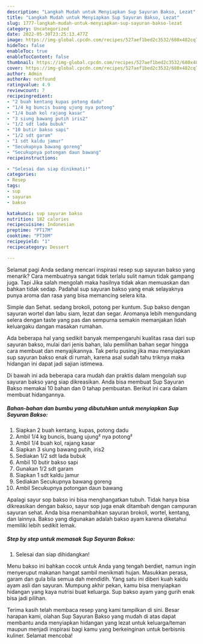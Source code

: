 ```yaml
---
description: "Langkah Mudah untuk Menyiapkan Sup Sayuran Bakso, Lezat"
title: "Langkah Mudah untuk Menyiapkan Sup Sayuran Bakso, Lezat"
slug: 1777-langkah-mudah-untuk-menyiapkan-sup-sayuran-bakso-lezat
category: Uncategorized
date: 2022-05-30T23:25:13.477Z
image: https://img-global.cpcdn.com/recipes/527aef1bed2c3532/680x482cq70/sup-sayuran-bakso-foto-resep-utama.jpg
hideToc: false
enableToc: true
enableTocContent: false
thumbnail: https://img-global.cpcdn.com/recipes/527aef1bed2c3532/680x482cq70/sup-sayuran-bakso-foto-resep-utama.jpg
cover: https://img-global.cpcdn.com/recipes/527aef1bed2c3532/680x482cq70/sup-sayuran-bakso-foto-resep-utama.jpg
author: Admin
authorAv: notfound
ratingvalue: 4.9
reviewcount: 7
recipeingredient:
- "2 buah kentang kupas potong dadu"
- "1/4 kg buncis buang ujung nya potong"
- "1/4 buah kol rajang kasar"
- "3 siung bawang putih iris2"
- "1/2 sdt lada bubuk"
- "10 butir bakso sapi"
- "1/2 sdt garam"
- "1 sdt kaldu jamur"
- "Secukupnya bawang goreng"
- "Secukupnya potongan daun bawang"
recipeinstructions:

- "Selesai dan siap dinikmati!"
categories:
- Resep
tags:
- sup
- sayuran
- bakso

katakunci: sup sayuran bakso 
nutrition: 182 calories
recipecuisine: Indonesian
preptime: "PT17M"
cooktime: "PT30M"
recipeyield: "1"
recipecategory: Dessert

---
```



Selamat pagi Anda sedang mencari inspirasi resep sup sayuran bakso yang menarik? Cara membuatnya sangat tidak terlalu sulit namun tidak gampang juga. Tapi Jika salah mengolah maka hasilnya tidak akan memuaskan dan bahkan tidak sedap. Padahal sup sayuran bakso yang enak selayaknya punya aroma dan rasa yang bisa memancing selera kita.


Simple dan Sehat. sedang brokoli, potong per kuntum. Sup bakso dengan sayuran wortel dan labu siam, lezat dan segar. Aromanya lebih mengundang selera dengan taste yang pas dan sempurna semakin memanjakan lidah keluargaku dangan masakan rumahan.

Ada beberapa hal yang sedikit banyak mempengaruhi kualitas rasa dari sup sayuran bakso, mulai dari jenis bahan, lalu pemilihan bahan segar hingga cara membuat dan menyajikannya. Tak perlu pusing jika mau menyiapkan sup sayuran bakso enak di rumah, karena asal sudah tahu triknya maka hidangan ini dapat jadi sajian istimewa.


Di bawah ini ada beberapa cara mudah dan praktis dalam mengolah sup sayuran bakso yang siap dikreasikan. Anda bisa membuat Sup Sayuran Bakso memakai 10 bahan dan 0 tahap pembuatan. Berikut ini cara dalam membuat hidangannya.

<!--inarticleads1-->

##### Bahan-bahan dan bumbu yang dibutuhkan untuk menyiapkan Sup Sayuran Bakso:

1. Siapkan 2 buah kentang, kupas, potong dadu
1. Ambil 1/4 kg buncis, buang ujung² nya potong²
1. Ambil 1/4 buah kol, rajang kasar
1. Siapkan 3 siung bawang putih, iris2
1. Sediakan 1/2 sdt lada bubuk
1. Ambil 10 butir bakso sapi
1. Gunakan 1/2 sdt garam
1. Siapkan 1 sdt kaldu jamur
1. Sediakan Secukupnya bawang goreng
1. Ambil Secukupnya potongan daun bawang


Apalagi sayur sop bakso ini bisa menghangatkan tubuh. Tidak hanya bisa dikreasikan dengan bakso, sayur sop juga enak ditambah dengan campuran sayuran sehat. Anda bisa menambahkan sayuran brokoli, wortel, kentang, dan lainnya. Bakso yang digunakan adalah bakso ayam karena diketahui memiliki lebih sedikit lemak. 

<!--inarticleads2-->

##### Step by step untuk memasak Sup Sayuran Bakso:


1. Selesai dan siap dihidangkan!

Menu bakso ini bahkan cocok untuk Anda yang tengah berdiet, namun ingin menyeruput makanan hangat sambil menikmati hujan. Masukkan perasa, garam dan gula bila semua dah mendidih. Yang satu ini diberi kuah kaldu ayam asli dan sayuran. Mumpung akhir pekan, kamu bisa menyiapkan hidangan yang kaya nutrisi buat keluarga. Sup bakso ayam yang gurih enak bisa jadi pilihan. 

Terima kasih telah membaca resep yang kami tampilkan di sini. Besar harapan kami, olahan Sup Sayuran Bakso yang mudah di atas dapat membantu anda menyiapkan hidangan yang lezat untuk keluarga/teman maupun menjadi inspirasi bagi kamu yang berkeinginan untuk berbisnis kuliner. Selamat mencoba!
